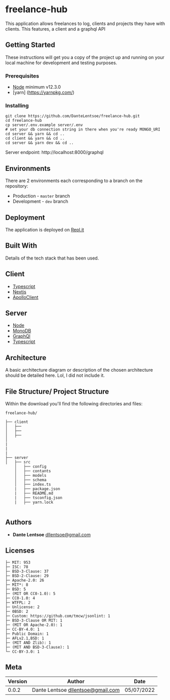 # freelance-hub

This application allows freelances to log, clients and projects they have with clients. This features, a client and a graphql API

## Getting Started

These instructions will get you a copy of the project up and running on your local machine for development and testing purposes.

### Prerequisites

- [Node](https://nodejs.org/en/) minimum v12.3.0
- [yarn] (https://yarnpkg.com/)

### Installing

```
git clone https://github.com/DanteLentsoe/freelance-hub.git
cd freelance-hub
cp server/.env.example server/.env
# set your db connection string in there when you're ready MONGO_URI
cd server && yarn && cd ..
cd client && yarn && cd ..
cd server && yarn dev && cd ..
```

Server endpoint: http://localhost:8000/graphql

## Environments

There are 2 environments each corresponding to a branch on the repository:

- Production - `master` branch
- Development - `dev` branch

## Deployment

The application is deployed on [Repl.it](```https://.repl.it```)

## Built With

Details of the tech stack that has been used.

## Client

- [Typescript](https://www.typescriptlang.org/)
- [Nextjs](https://www.typescriptlang.org/)
- [ApolloClient](https://www.apollographql.com/docs/react/)

## Server

- [Node](https://nodejs.org/en/)
- [MonoDB](https://www.mongodb.com/)
- [GraphQl](https://graphql.org/)
- [Typescript](https://www.typescriptlang.org/)

## Architecture

A basic architecture diagram or description of the chosen architecture should be detailed here. Lol, I did not include it.

## File Structure/ Project Structure

Within the download you'll find the following directories and files:

```
freelance-hub/

├── client
│   ├──
│   ├──
│   ├──
│
|
|
|
├── server
│   ├── src
    │   ├── config
    │   ├── contants
    │   ├── models
    │   ├── schema
    │   ├── index.ts
    |   ├── package.json
    |   ├── README.md
    |   ├── tsconfig.json
    |   ├── yarn.lock


```

## Authors

- **Dante Lentsoe** <dllentsoe@gmail.com>

## Licenses

```
├─ MIT: 953
├─ ISC: 78
├─ BSD-3-Clause: 37
├─ BSD-2-Clause: 29
├─ Apache-2.0: 26
├─ MIT*: 8
├─ BSD: 5
├─ (MIT OR CC0-1.0): 5
├─ CC0-1.0: 4
├─ WTFPL: 2
├─ Unlicense: 2
├─ 0BSD: 2
├─ Custom: https://github.com/tmcw/jsonlint: 1
├─ BSD-3-Clause OR MIT: 1
├─ (MIT OR Apache-2.0): 1
├─ CC-BY-4.0: 1
├─ Public Domain: 1
├─ AFLv2.1,BSD: 1
├─ (MIT AND Zlib): 1
├─ (MIT AND BSD-3-Clause): 1
└─ CC-BY-3.0: 1
```

## Meta

| Version | Author                              | Date       |
| ------- | ----------------------------------- | ---------- |
| 0.0.2   | Dante Lentsoe <dllentsoe@gmail.com> | 05/07/2022 |
